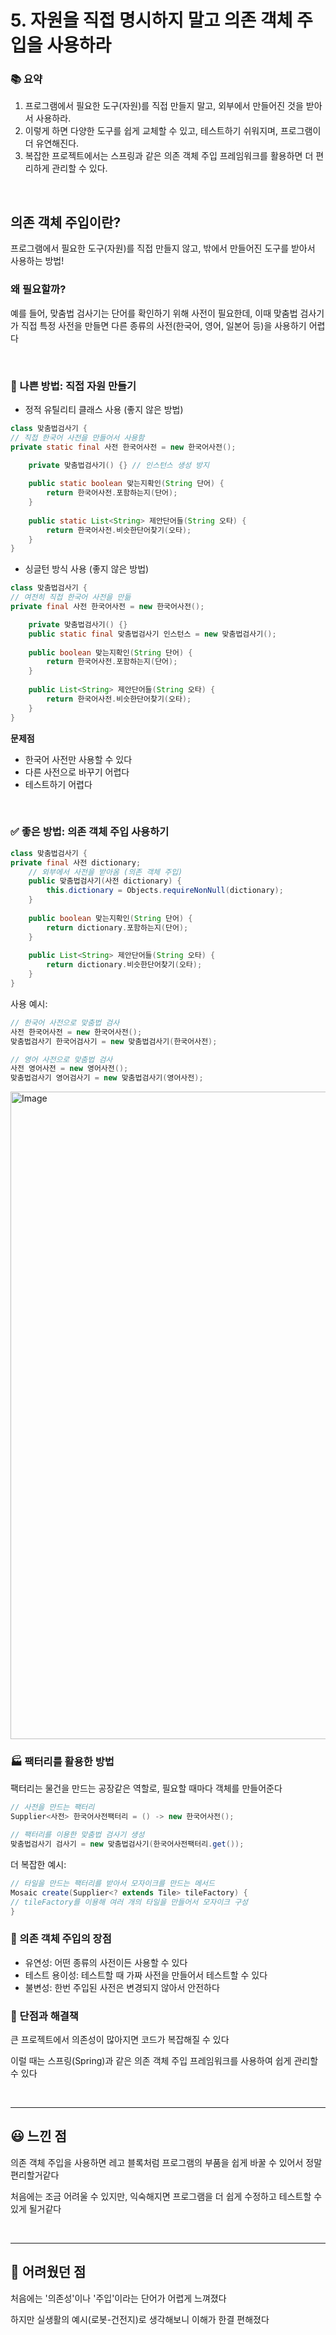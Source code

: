 # 5. 자원을 직접 명시하지 말고 의존 객체 주입을 사용하라

### 📚 요약
1. 프로그램에서 필요한 도구(자원)를 직접 만들지 말고, 외부에서 만들어진 것을 받아서 사용하라.
2. 이렇게 하면 다양한 도구를 쉽게 교체할 수 있고, 테스트하기 쉬워지며, 프로그램이 더 유연해진다. 
3. 복잡한 프로젝트에서는 스프링과 같은 의존 객체 주입 프레임워크를 활용하면 더 편리하게 관리할 수 있다.

<br>

## 의존 객체 주입이란?
프로그램에서 필요한 도구(자원)를 직접 만들지 않고, 밖에서 만들어진 도구를 받아서 사용하는 방법!
### 왜 필요할까?
예를 들어, 맞춤법 검사기는 단어를 확인하기 위해 사전이 필요한데, 이때 맞춤법 검사기가 직접 특정 사전을 만들면 다른 종류의 사전(한국어, 영어, 일본어 등)을 사용하기 어렵다

<br>

### 🚫 나쁜 방법: 직접 자원 만들기

- 정적 유틸리티 클래스 사용 (좋지 않은 방법)

```java
class 맞춤법검사기 {
// 직접 한국어 사전을 만들어서 사용함
private static final 사전 한국어사전 = new 한국어사전();

    private 맞춤법검사기() {} // 인스턴스 생성 방지
    
    public static boolean 맞는지확인(String 단어) {
        return 한국어사전.포함하는지(단어);
    }
    
    public static List<String> 제안단어들(String 오타) {
        return 한국어사전.비슷한단어찾기(오타);
    }
}
```

- 싱글턴 방식 사용 (좋지 않은 방법)

```java
class 맞춤법검사기 {
// 여전히 직접 한국어 사전을 만듦
private final 사전 한국어사전 = new 한국어사전();

    private 맞춤법검사기() {}
    public static final 맞춤법검사기 인스턴스 = new 맞춤법검사기();
    
    public boolean 맞는지확인(String 단어) {
        return 한국어사전.포함하는지(단어);
    }
    
    public List<String> 제안단어들(String 오타) {
        return 한국어사전.비슷한단어찾기(오타);
    }
}
```

**문제점**
- 한국어 사전만 사용할 수 있다
- 다른 사전으로 바꾸기 어렵다
- 테스트하기 어렵다

<br>

### ✅ 좋은 방법: 의존 객체 주입 사용하기

```java 
class 맞춤법검사기 {
private final 사전 dictionary;
    // 외부에서 사전을 받아옴 (의존 객체 주입)
    public 맞춤법검사기(사전 dictionary) {
        this.dictionary = Objects.requireNonNull(dictionary);
    }
    
    public boolean 맞는지확인(String 단어) {
        return dictionary.포함하는지(단어);
    }
    
    public List<String> 제안단어들(String 오타) {
        return dictionary.비슷한단어찾기(오타);
    }
}
```

사용 예시:

```java
// 한국어 사전으로 맞춤법 검사
사전 한국어사전 = new 한국어사전();
맞춤법검사기 한국어검사기 = new 맞춤법검사기(한국어사전);

// 영어 사전으로 맞춤법 검사
사전 영어사전 = new 영어사전();
맞춤법검사기 영어검사기 = new 맞춤법검사기(영어사전);
```

<img width="1036" alt="Image" src="https://github.com/user-attachments/assets/d037e9a8-3ea6-4859-9bb2-ef17fcfddf88" />


<br>

### 🏭 팩터리를 활용한 방법

팩터리는 물건을 만드는 공장같은 역할로, 필요할 때마다 객체를 만들어준다

```java
// 사전을 만드는 팩터리
Supplier<사전> 한국어사전팩터리 = () -> new 한국어사전();

// 팩터리를 이용한 맞춤법 검사기 생성
맞춤법검사기 검사기 = new 맞춤법검사기(한국어사전팩터리.get());
```

더 복잡한 예시:
```java
// 타일을 만드는 팩터리를 받아서 모자이크를 만드는 메서드
Mosaic create(Supplier<? extends Tile> tileFactory) {
// tileFactory를 이용해 여러 개의 타일을 만들어서 모자이크 구성
}
```

### 📝 의존 객체 주입의 장점

- 유연성: 어떤 종류의 사전이든 사용할 수 있다
- 테스트 용이성: 테스트할 때 가짜 사전을 만들어서 테스트할 수 있다
- 불변성: 한번 주입된 사전은 변경되지 않아서 안전하다

### 🤔 단점과 해결책

큰 프로젝트에서 의존성이 많아지면 코드가 복잡해질 수 있다 

이럴 때는 스프링(Spring)과 같은 의존 객체 주입 프레임워크를 사용하여 쉽게 관리할 수 있다

<br>

---

## 😃 느낀 점
의존 객체 주입을 사용하면 레고 블록처럼 프로그램의 부품을 쉽게 바꿀 수 있어서 정말 편리할거같다

처음에는 조금 어려울 수 있지만, 익숙해지면 프로그램을 더 쉽게 수정하고 테스트할 수 있게 될거같다

<br>

---

## 🧩 어려웠던 점
처음에는 '의존성'이나 '주입'이라는 단어가 어렵게 느껴졌다 

하지만 실생활의 예시(로봇-건전지)로 생각해보니 이해가 한결 편해졌다